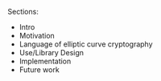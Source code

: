 Sections:

* Intro
* Motivation
* Language of elliptic curve cryptography
* Use/Library Design
* Implementation
* Future work
